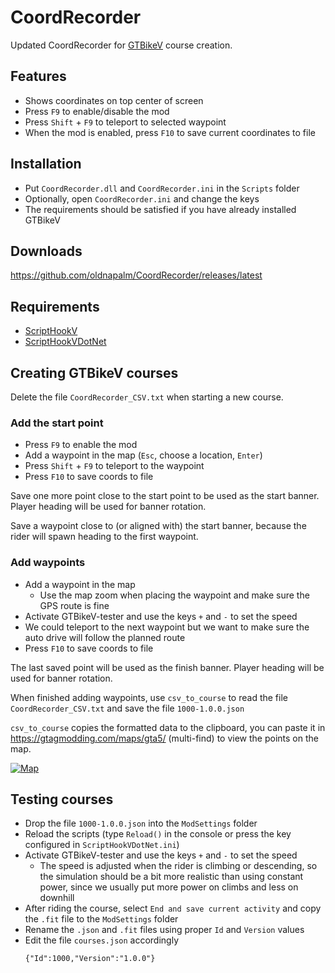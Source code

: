 # CoordRecorder

Updated CoordRecorder for [GTBikeV](https://www.gtbikev.com/) course creation.

## Features
- Shows coordinates on top center of screen
- Press `F9` to enable/disable the mod
- Press `Shift` + `F9` to teleport to selected waypoint
- When the mod is enabled, press `F10` to save current coordinates to file

## Installation
- Put `CoordRecorder.dll` and `CoordRecorder.ini` in the `Scripts` folder
- Optionally, open `CoordRecorder.ini` and change the keys
- The requirements should be satisfied if you have already installed GTBikeV

## Downloads
https://github.com/oldnapalm/CoordRecorder/releases/latest

## Requirements
- [ScriptHookV](http://www.dev-c.com/gtav/scripthookv/)
- [ScriptHookVDotNet](https://github.com/crosire/scripthookvdotnet/releases)

## Creating GTBikeV courses

Delete the file `CoordRecorder_CSV.txt` when starting a new course.

### Add the start point
- Press `F9` to enable the mod
- Add a waypoint in the map (`Esc`, choose a location, `Enter`)
- Press `Shift` + `F9` to teleport to the waypoint
- Press `F10` to save coords to file

Save one more point close to the start point to be used as the start banner. Player heading will be used for banner rotation.

Save a waypoint close to (or aligned with) the start banner, because the rider will spawn heading to the first waypoint.

### Add waypoints
- Add a waypoint in the map
  - Use the map zoom when placing the waypoint and make sure the GPS route is fine
- Activate GTBikeV-tester and use the keys `+` and `-` to set the speed
- We could teleport to the next waypoint but we want to make sure the auto drive will follow the planned route
- Press `F10` to save coords to file

The last saved point will be used as the finish banner. Player heading will be used for banner rotation.

When finished adding waypoints, use `csv_to_course` to read the file `CoordRecorder_CSV.txt` and save the file `1000-1.0.0.json`

`csv_to_course` copies the formatted data to the clipboard, you can paste it in https://gtagmodding.com/maps/gta5/ (multi-find) to view the points on the map.

[![Map](https://github.com/oldnapalm/CoordRecorder/blob/master/images/map.png?raw=true)](https://gtagmodding.com/maps/gta5/)

## Testing courses

- Drop the file `1000-1.0.0.json` into the `ModSettings` folder
- Reload the scripts (type `Reload()` in the console or press the key configured in `ScriptHookVDotNet.ini`)
- Activate GTBikeV-tester and use the keys `+` and `-` to set the speed
  - The speed is adjusted when the rider is climbing or descending, so the simulation should be a bit more realistic than using constant power, since we usually put more power on climbs and less on downhill
- After riding the course, select `End and save current activity` and copy the `.fit` file to the `ModSettings` folder
- Rename the `.json` and `.fit` files using proper `Id` and `Version` values
- Edit the file `courses.json` accordingly
  ```
  {"Id":1000,"Version":"1.0.0"}
  ```
